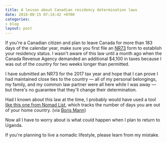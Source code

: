 ```yaml
---
title: A lesson about Canadian residency determination laws
date: 2018-08-15 07:14:42 +0700
categories:
- blog
layout: post
---
```


If you're a Canadian citizen and plan to leave Canada for more than 183 days of the calendar year, make sure you first file an [NR73](https://www.canada.ca/en/revenue-agency/services/forms-publications/forms/nr73.html) form to establish your residency status. I wasn't aware of this law until a month ago when the Canada Revenue Agency demanded an additional $4,100 in taxes because I was out of the country for two weeks longer than permitted.

I have submitted an NR73 for the 2017 tax year and hope that I can prove I had maintained close ties to the country — all of my personal belongings, my family, and my common law partner were all here while I was away — but there's no guarantee that they'll change their determination.

Had I known about this law at the time, I probably would have used a tool [like this one from Nomad List](https://mobile.twitter.com/levelsio/status/1021737472433111042), which tracks the number of days you are out of your home country. (via [Boris Mann](https://community.frontierfoundry.co/t/pieter-levels-announces-nomad-list-residency-calendar/148))

Now all I have to worry about is what could happen when I plan to return to Uganda.

If you're planning to live a nomadic lifestyle, please learn from my mistake.
